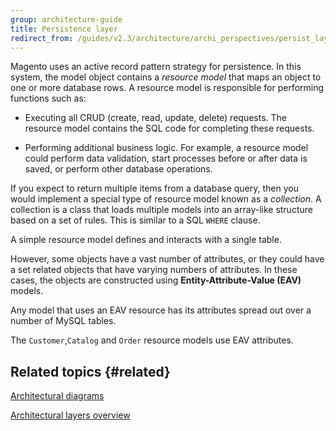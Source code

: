 ```yaml
---
group: architecture-guide
title: Persistence layer
redirect_from: /guides/v2.3/architecture/archi_perspectives/persist_layer.html
---
```


Magento uses an active record pattern strategy for persistence. In this system, the model object contains a _resource model_ that maps an object to one or more database rows. A resource model is responsible for performing functions such as:

* Executing all CRUD (create, read, update, delete) requests. The resource model contains the SQL code for completing these requests.

* Performing additional business logic. For example, a resource model could perform data validation, start processes before or after data is saved, or perform other database operations.

If you expect to return multiple items from a database query, then you would implement a special type of resource model known as a _collection_. A collection is a class that loads multiple models into an array-like structure based on a set of rules. This is similar to a SQL `WHERE` clause.

A simple resource model defines and interacts with a single table.

However, some objects have a vast number of attributes, or they could have a set related objects that have varying numbers of attributes. In these cases, the objects are constructed using **Entity-Attribute-Value (EAV)** models. 

Any model that uses an EAV resource has its attributes spread out over a number of MySQL tables.

The `Customer`,`Catalog` and `Order` resource models use EAV attributes.

## Related topics {#related}

[Architectural diagrams]({{page.baseurl}}/architecture/basics/architectural-diagrams.html)

[Architectural layers overview]({{page.baseurl}}/architecture/layers.html)


